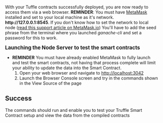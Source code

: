 <p>With your Tuffle contracts successfully deployed, you are now ready to access them via a web browser.  <b>REMINDER</b>: You must have <a href="https://metamask.io/" target="_blank">MetaMask</a> installed and set to your local machine as it's network.  <b>http://127.0.0.1:8545</b>. If you don't know how to set the network to local node (<a href="https://github.com/dentropy/truffle_tutorial/blob/master/Instructions/02RunningYourOwnBlockchain.md" target="_blank">read this support article on MetaMask.io</a>) You'll have to add the seed phrase from the terminal where you launched <i>ganache-cli</i> and set a password for this to work.</p>

<span style="font-size:larger;"><b>Launching the Node Server to test the smart contracts</b></span><br>
* <b>REMINDER</b> You must have already enabled MetaMask to fully launch and test the smart contracts, not having that process complete will limit your ability to update the data into the Smart Contract.
	1. Open your web browser and navigate to <a href="http://localhost:3042" target="_blank">http://localhost:3042</a>
	2. Launch the Browser Console screen and try in the commands shown in the View Source of the page
	
	
<h2>Success</h2
<p>The commands should run and enable you to test your Truffle Smart Contract setup and view the data from the compiled contracts</p>
